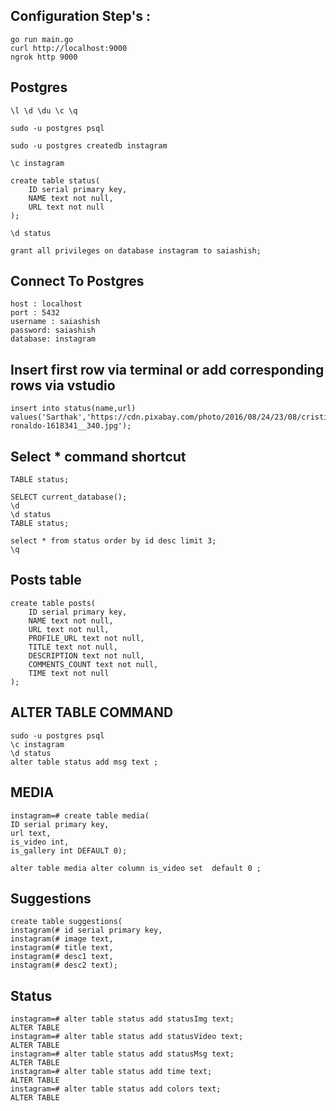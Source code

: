 ## Configuration Step's :

```
go run main.go
curl http://localhost:9000
ngrok http 9000
```

## Postgres

```
\l \d \du \c \q

sudo -u postgres psql

sudo -u postgres createdb instagram

\c instagram

create table status(
    ID serial primary key,
    NAME text not null,
    URL text not null
);

\d status

grant all privileges on database instagram to saiashish;
```

## Connect To Postgres

```
host : localhost
port : 5432
username : saiashish
password: saiashish
database: instagram
```

## Insert first row via terminal or add corresponding rows via vstudio

```
insert into status(name,url) values('Sarthak','https://cdn.pixabay.com/photo/2016/08/24/23/08/cristiano-ronaldo-1618341__340.jpg');
```

## Select * command shortcut

```
TABLE status;
```

```
SELECT current_database();
\d
\d status
TABLE status;
```

```
select * from status order by id desc limit 3;
\q
```

## Posts table

```
create table posts(
    ID serial primary key,
    NAME text not null,
    URL text not null,
    PROFILE_URL text not null,
    TITLE text not null,
    DESCRIPTION text not null,
    COMMENTS_COUNT text not null,
    TIME text not null
);

```

## ALTER TABLE COMMAND

```
sudo -u postgres psql
\c instagram
\d status
alter table status add msg text ;
```

## MEDIA

```
instagram=# create table media(
ID serial primary key,
url text,
is_video int,
is_gallery int DEFAULT 0);

alter table media alter column is_video set  default 0 ;

```

## Suggestions

```
create table suggestions(
instagram(# id serial primary key,
instagram(# image text,
instagram(# title text,
instagram(# desc1 text,
instagram(# desc2 text);

```

## Status

```
instagram=# alter table status add statusImg text;
ALTER TABLE
instagram=# alter table status add statusVideo text;
ALTER TABLE
instagram=# alter table status add statusMsg text;
ALTER TABLE
instagram=# alter table status add time text;
ALTER TABLE
instagram=# alter table status add colors text;
ALTER TABLE


```